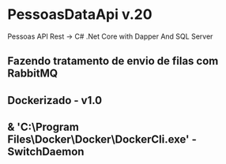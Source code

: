 # PessoasDataApi v.20
Pessoas API Rest -> C# .Net Core with Dapper And SQL Server
## Fazendo tratamento de envio de filas com RabbitMQ
## Dockerizado - v1.0
## & 'C:\Program Files\Docker\Docker\DockerCli.exe' -SwitchDaemon
